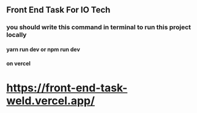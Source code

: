 ## Front End Task For IO Tech
### you should write this command in terminal to run this project locally
#### yarn run dev or npm run dev


#### on vercel
# https://front-end-task-weld.vercel.app/
